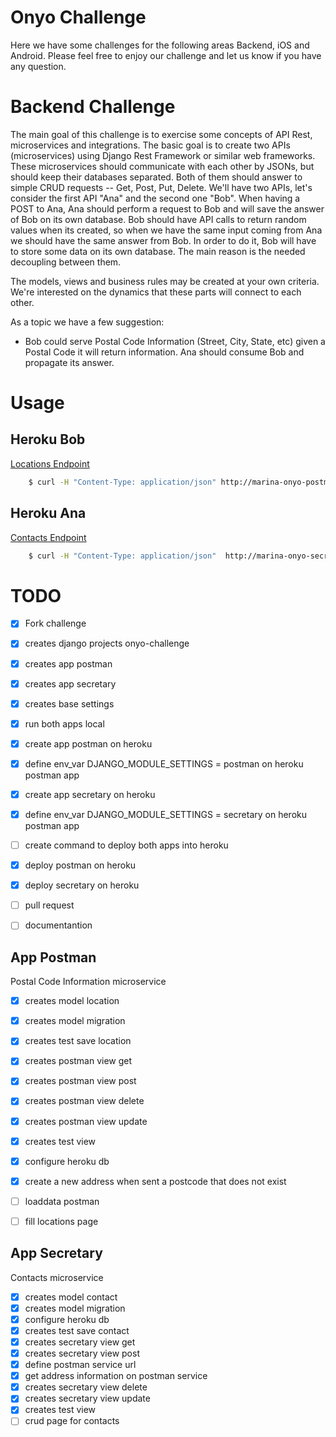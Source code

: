 # Onyo Challenge #

Here we have some challenges for the following areas Backend, iOS and Android. Please feel free to enjoy our challenge and let us know if you have any question.

# Backend Challenge #

The main goal of this challenge is to exercise some concepts of API Rest, microservices and integrations. The basic goal is to create two APIs (microservices) using Django Rest Framework or similar web frameworks. These microservices should communicate with each other by JSONs, but should keep their databases separated. Both of them should answer to simple CRUD requests -- Get, Post, Put, Delete. We'll have two APIs, let's consider the first API "Ana" and the second one "Bob". When having a POST to Ana, Ana should perform a request to Bob and will save the answer of Bob on its own database. Bob should have API calls to return random values when its created, so when we have the same input coming from Ana we should have the same answer from Bob. In order to do it, Bob will have to store some data on its own database. The main reason is the needed decoupling between them.

The models, views and business rules may be created at your own criteria. We're interested on the dynamics that these parts will connect to each other.

As a topic we have a few suggestion:
- Bob could serve Postal Code Information (Street, City, State, etc) given a Postal Code it will return information. Ana should consume Bob and propagate its answer.


# Usage #

## Heroku Bob
[Locations Endpoint](http://marina-onyo-postman.herokuapp.com/locations)
```bash
	$ curl -H "Content-Type: application/json" http://marina-onyo-postman.herokuapp.com/locations -d '{"address": "Avenida Presidente Vargas", "postcode": "20040010"}'
```

## Heroku Ana
[Contacts Endpoint](http://marina-onyo-secretary.herokuapp.com/contacts)
```bash
	$ curl -H "Content-Type: application/json"  http://marina-onyo-secretary.herokuapp.com/contacts -d '{"postcode": "20040010", "name": "Luciane Pierre", "number":20}' --verbose
```


# TODO #

- [x] Fork challenge
- [x] creates django projects onyo-challenge
- [x] creates app postman
- [x] creates app secretary
- [x] creates base settings
- [x] run both apps local
- [x] create app postman on heroku
- [x] define env_var DJANGO_MODULE_SETTINGS = postman on heroku postman app
- [x] create app secretary on heroku
- [x] define env_var DJANGO_MODULE_SETTINGS = secretary on heroku postman app
- [ ] create command to deploy both apps into heroku
- [x] deploy postman on heroku
- [x] deploy secretary on heroku
- [ ] pull request
- [ ] documentantion


## App Postman
Postal Code Information microservice

- [x] creates model location
- [x] creates model migration
- [x] creates test save location
- [x] creates postman view get
- [x] creates postman view post
- [x] creates postman view delete
- [x] creates postman view update
- [x] creates test view
- [x] configure heroku db
- [x] create a new address when sent a postcode that does not exist
- [ ] loaddata postman
- [ ] fill locations page


## App Secretary
Contacts microservice

- [x] creates model contact
- [x] creates model migration
- [x] configure heroku db
- [x] creates test save contact
- [x] creates secretary view get
- [x] creates secretary view post
- [x] define postman service url
- [x] get address information on postman service
- [x] creates secretary view delete
- [x] creates secretary view update
- [x] creates test view
- [ ] crud page for contacts
